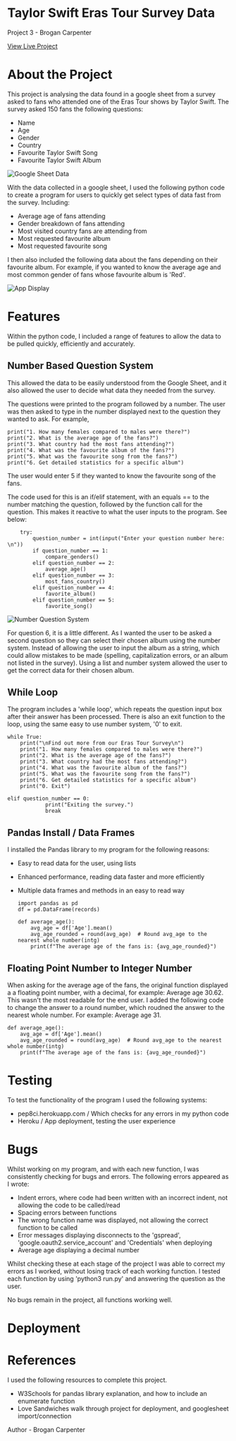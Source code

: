 # Taylor Swift Eras Tour Survey Data
Project 3 - Brogan Carpenter

[View Live Project]()

# About the Project

This project is analysing the data found in a google sheet from a survey asked to fans who attended one of the Eras Tour shows by Taylor Swift. The survey asked 150 fans the following questions:

- Name
- Age
- Gender
- Country
- Favourite Taylor Swift Song
- Favourite Taylor Swift Album

![Google Sheet Data](https://github.com/Brogandaisy/tayorswift_erastour/blob/main/assets/images/ts.googlesheet.png)

With the data collected in a google sheet, I used the following python code to create a program for users to quickly get select types of data fast from the survey. 
Including:

- Average age of fans attending
- Gender breakdown of fans attending
- Most visited country fans are attending from
- Most requested favourite album
- Most requested favourite song

I then also included the following data about the fans depending on their favourite album. For example, if you wanted to know the average age and most common gender of fans whose favourite album is 'Red'.

![App Display](https://github.com/Brogandaisy/tayorswift_erastour/blob/main/assets/images/ts_app_display1.png)

# Features

Within the python code, I included a range of features to allow the data to be pulled quickly, efficiently and accurately. 

## Number Based Question System
This allowed the data to be easily understood from the Google Sheet, and it also allowed the user to decide what data they needed from the survey.

The questions were printed to the program followed by a number. The user was then asked to type in the number displayed next to the question they wanted to ask. 
For example, 

    print("1. How many females compared to males were there?")
    print("2. What is the average age of the fans?")
    print("3. What country had the most fans attending?")
    print("4. What was the favourite album of the fans?")
    print("5. What was the favourite song from the fans?")
    print("6. Get detailed statistics for a specific album")

The user would enter 5 if they wanted to know the favourite song of the fans.

The code used for this is an if/elif statement, with an equals == to the number matching the question, followed by the function call for the question. This makes it reactive to what the user inputs to the program. See below:

        try:
            question_number = int(input("Enter your question number here: \n"))
            if question_number == 1:
                compare_genders()
            elif question_number == 2:
                average_age()
            elif question_number == 3:
                most_fans_country()
            elif question_number == 4:
                favorite_album()
            elif question_number == 5:
                favorite_song()

![Number Question System](https://github.com/Brogandaisy/tayorswift_erastour/blob/main/assets/images/ts_app_display2.png)

For question 6, it is a little different. As I wanted the user to be asked a second question so they can select their chosen album using the number system. Instead of allowing the user to input the album as a string, which could allow mistakes to be made (spelling, capitalization errors, or an album not listed in the survey). Using a list and number system allowed the user to get the correct data for their chosen album.

## While Loop
The program includes a 'while loop', which repeats the question input box after their answer has been processed. There is also an exit function to the loop, using the same easy to use number system, '0' to exit. 

    while True:
        print("\nFind out more from our Eras Tour Survey\n")
        print("1. How many females compared to males were there?")
        print("2. What is the average age of the fans?")
        print("3. What country had the most fans attending?")
        print("4. What was the favourite album of the fans?")
        print("5. What was the favourite song from the fans?")
        print("6. Get detailed statistics for a specific album")
        print("0. Exit")

    elif question_number == 0:
                print("Exiting the survey.")
                break
## Pandas Install / Data Frames

I installed the Pandas library to my program for the following reasons:

- Easy to read data for the user, using lists
- Enhanced performance, reading data faster and more efficiently
- Multiple data frames and methods in an easy to read way

      import pandas as pd
      df = pd.DataFrame(records)

      def average_age():
          avg_age = df['Age'].mean()
          avg_age_rounded = round(avg_age)  # Round avg_age to the nearest whole number(intg)
          print(f"The average age of the fans is: {avg_age_rounded}")

## Floating Point Number to Integer Number
When asking for the average age of the fans, the original function displayed a a floating point number, with a decimal, for example: Average age 30.62. This wasn't the most readable for the end user. I added the following code to change the answer to a round number, which roudned the answer to the nearest whole number. For example: Average age 31.

    def average_age():
        avg_age = df['Age'].mean()
        avg_age_rounded = round(avg_age)  # Round avg_age to the nearest whole number(intg)
        print(f"The average age of the fans is: {avg_age_rounded}")

# Testing
To test the functionality of the program I used the following systems:

- pep8ci.herokuapp.com / Which checks for any errors in my python code
- Heroku / App deployment, testing the user experience

# Bugs
Whilst working on my program, and with each new function, I was consistently checking for bugs and errors. The following errors appeared as I wrote:

- Indent errors, where code had been written with an incorrect indent, not allowing the code to be called/read
- Spacing errors between functions
- The wrong function name was displayed, not allowing the correct function to be called
- Error messages displaying disconnects to the 'gspread', 'google.oauth2.service_account' and 'Credentials' when deploying
- Average age displaying a decimal number

Whilst checking these at each stage of the project I was able to correct my errors as I worked, without losing track of each working function. I tested each function by using 'python3 run.py' and answering the question as the user. 

No bugs remain in the project, all functions working well.

# Deployment

# References
I used the following resources to complete this project.

- W3Schools for pandas library explanation, and how to include an enumerate function
- Love Sandwiches walk through project for deployment, and googlesheet import/connection

Author - Brogan Carpenter



  
  
    
  




